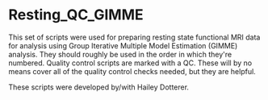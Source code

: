 # Resting_QC_GIMME

This set of scripts were used for preparing resting state functional MRI data for analysis using Group Iterative Multiple Model Estimation (GIMME) analysis. They should roughly be used in the order in which they're numbered. Quality control scripts are marked with a QC. These will by no means cover all of the quality control checks needed, but they are helpful. 

These scripts were developed by/with Hailey Dotterer. 
